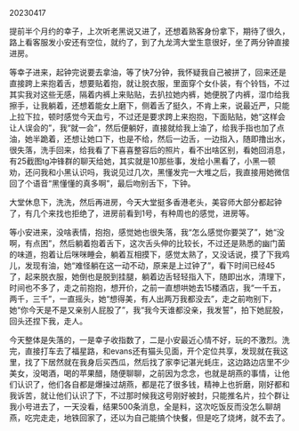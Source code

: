 20230417

提前半个月约的幸子，上次听老黑说又进了，还想着熟客身份拿下，期待了很久，路上看客服发小安还有空位，就约了，到了九龙湾大堂生意很好，坐了两分钟直接进房。

等幸子进来，起钟完说要去拿油，等了快7分钟，我怀疑我自己被拼了，回来还是直接跨上来抱着舌，想要贴着抱，就让脱衣服，里面穿个女仆装，有个铃铛，不过其实我对这些无感，隔着内裤上来贴贴，去扒拉她内裤，她便脱了内裤，湿巾给我擦手，让我躺着，还想着能女上磨下，侧着舌了挺久，不肯上来，说最近严，只能上拉下拉，顿时感觉今天血亏，不过还是要求跨上来抱抱，下面贴贴，她“这样会让人误会的”，我“就一会”，然后便躺好，直接就给我上油了，给我手指也加了点油，她半跪着，还想让她口下，也是不给，然后一边舌，一边指入，随即撸出水，很失落，洗手回来，给我看了下喜喜整容后的照片，看不出啥区别，看她回消息，有25截图tg冲锋群的聊天给她，其实就是10那些事，发给小黑看了，小黑一顿劝，还问我和小黑认识吗，我说见过几次，黑懂发完一大堆之后，我直接用她微信回了个语音“黑懂懂的真多啊”，最后吻别舌下，下钟。

大堂休息下，洗洗，然后再进房，今天大堂挺多香港老头，美容师大部分都起钟了，有几个来找也拒绝了，进房前看到1号，有种周也的感觉，进房等。

等小安进来，没啥表情，抱抱，感觉她也很失落，我“怎么感觉你要哭了”，她“没啊，有点困”，然后躺着抱着舌下，这次舌头伸的比较长，不过还是熟悉的幽门菌的味道，抱着让后咪咪睡会，躺着互相摸下，感觉太熟了，又没话说，摸了下我鸡儿，发现有油，她“难怪躺在这一动不动，原来是上过钟了”，看下时间已经45了，起来脱衣服，她倒也是脱到挂腿，躺着边舌轻轻指入下，随即出水，清理下，时间也不多了，走之前抱抱，想开价，之前一直想哄她去15楼酒店，我“一千五，两千，三千”，一直摇头，她“想得美，有人出两万我都没去”，走之前吻别下，她“你今天是不是又亲别人屁股了”，我“我今天谁都没亲，我发誓”，拍下她屁股，回头还捏下我，走人。

今天整体是失落的，一是幸子收指数了，二是小安最近心情不好，玩的不激烈。洗完，直接打车去了福星路，和evans还有猫头见面，开个定位共享，发现就在我这里，找了下居然就在我身后买西瓜，然后找了家李记湛光蚝庄，这边路边店里不少美女，没喝酒，喝的苹果醋，随便聊聊，之前因为念念，也就是胡燕的事情，让他们认识了，他们各自都是爆操过胡燕，都是花了很多钱，精神上也折磨，刚好都和我诉苦，就让他们认识了下，不过那时候我这号刚好被封，只能推名片，拉个群让我小号进去了，一天没看，结果500条消息，全是料，这次吃饭反而没怎么聊胡燕，吃完走走，地铁回家了，还以为自己能搞个快餐，但是吃了烧烤，就不去了。